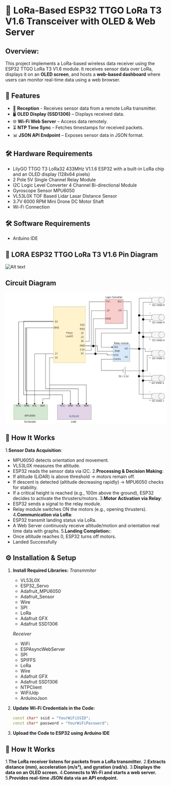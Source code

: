 # 🚀 LoRa-Based ESP32 TTGO LoRa T3 V1.6 Transceiver with OLED & Web Server  

## Overview:
This project implements a LoRa-based wireless data receiver using the ESP32 TTGO LoRa T3 V1.6 module. It receives sensor data over LoRa, displays it on an **OLED screen**, and hosts a **web-based dashboard** where users can monitor real-time data using a web browser.

## 📌 Features  
- 📡 **Reception** - Receives sensor data from a remote LoRa transmitter.  
- 🖥️ **OLED Display (SSD1306)** – Displays received data.  
- 🌐 **Wi-Fi Web Server** – Access data remotely.  
- ⏳ **NTP Time Sync** – Fetches timestamps for received packets.  
- 📊 **JSON API Endpoint** – Exposes sensor data in JSON format.  

## 🛠️ Hardware Requirements  
- LilyGO TTGO T3 LoRa32 433MHz V1.1.6 ESP32 with a built-in LoRa chip and an OLED display (128x64 pixels)
- 2 Pole 5V Single Channel Relay Module
- I2C Logic Level Converter 4 Channel Bi-directional Module
- Gyroscope Sensor MPU6050 
- VL53L0X TOF Based Lidar Lasar Distance Sensor
- 3.7V 6000 RPM Mini Drone DC Motor Shaft 
- Wi-Fi Connection

## 🛠️ Software Requirements
- Arduino IDE 
  
## 🔌  LORA ESP32 TTGO LoRa T3 V1.6 Pin Diagram
![Alt text](https://www.tinytronics.nl/image/cache/catalog/products_2022/LilyGO-TTGO-T3-LoRa32-433MHz-V2.1.6-ESP32-pinout-600x600w.jpg)

## Circuit Diagram
![Alt text](circuit_diagram.png)

## 📡 How It Works
1.**Sensor Data Acquisition**: 
- MPU6050 detects orientation and movement.
- VL53L0X measures the altitude.
- ESP32 reads the sensor data via I2C.
2.**Processing & Decision Making**:
- If altitude (LiDAR) is above threshold → motors remain off.
- If descent is detected (altitude decreasing rapidly) → MPU6050 checks for stability.
- If a critical height is reached (e.g., 100m above the ground), ESP32 decides to activate the thrusters/motors.
3.**Motor Activation via Relay**:
- ESP32 sends a signal to the relay module.
- Relay module switches ON the motors (e.g., opening thrusters).
4.**Communication via LoRa**:
- ESP32 transmit landing status via LoRa.
- A Web Server continuosly receive altitude/motion and orientation real time data with graphs.
5.**Landing Completion:**:
- Once altitude reaches 0, ESP32 turns off motors.
- Landed Successfully

## ⚙️ Installation & Setup  
1. **Install Required Libraries:**
   *Transmmiter*
   - VL53L0X
   - ESP32_Servo
   - Adafruit_MPU6050
   - Adafruit_Sensor
   - Wire
   - SPI
   - LoRa
   - Adafruit GFX
   - Adafruit SSD1306
 
   *Receiver* 
   - WiFi  
   - ESPAsyncWebServer  
   - SPI
   - SPIFFS  
   - LoRa  
   - Wire  
   - Adafruit GFX  
   - Adafruit SSD1306  
   - NTPClient
   - WiFiUdp 
   - ArduinoJson
  
   
  

3. **Update Wi-Fi Credentials in the Code:**  
   ```cpp
   const char* ssid = "YourWiFiSSID";
   const char* password = "YourWiFiPassword";

4. **Upload the Code to ESP32 using Arduino IDE**
## 📡 How It Works
1.**The LoRa receiver listens for packets from a LoRa transmitter.**
2.**Extracts distance (mm), acceleration (m/s²), and gyration (rad/s).**
3.**Displays the data on an OLED screen.**
4.**Connects to Wi-Fi and starts a web server.**
5.**Provides real-time JSON data via an API endpoint.**

